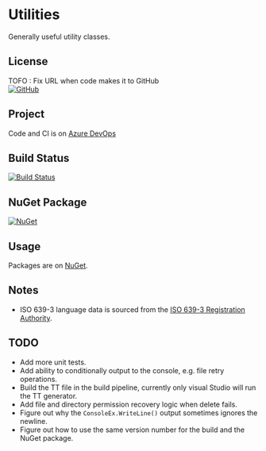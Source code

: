 # Utilities

Generally useful utility classes.

## License

TOFO : Fix URL when code makes it to GitHub  
[![GitHub](https://img.shields.io/github/license/ptr727/DiskSpeedTest)](https://github.com/ptr727/DiskSpeedTest/blob/master/LICENSE)

## Project

Code and CI is on [Azure DevOps](https://dev.azure.com/pieterv/Utilities)

## Build Status

[![Build Status](https://dev.azure.com/pieterv/Utilities/_apis/build/status/Utilities-YAML-CI?branchName=master)](https://dev.azure.com/pieterv/Utilities/_build/latest?definitionId=25&branchName=master)

## NuGet Package

[![NuGet](https://img.shields.io/nuget/v/InsaneGenius.Utilities?logo=nuget)](https://www.nuget.org/packages/InsaneGenius.Utilities/)

## Usage

Packages are on [NuGet](https://www.nuget.org/packages/InsaneGenius.Utilities/).

## Notes

- ISO 639-3 language data is sourced from the [ISO 639-3 Registration Authority](https://iso639-3.sil.org/code_tables/download_tables).

## TODO

- Add more unit tests.
- Add ability to conditionally output to the console, e.g. file retry operations.
- Build the TT file in the build pipeline, currently only visual Studio will run the TT generator.
- Add file and directory permission recovery logic when delete fails.
- Figure out why the `ConsoleEx.WriteLine()` output sometimes ignores the newline.
- Figure out how to use the same version number for the build and the NuGet package.

